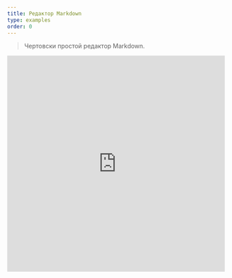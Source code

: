```yaml
---
title: Редактор Markdown
type: examples
order: 0
---
```


> Чертовски простой редактор Markdown.

<iframe width="100%" height="500" src="https://jsfiddle.net/chrisvfritz/rdjjpc7a/embedded/result,html,js,css" allowfullscreen="allowfullscreen" frameborder="0"></iframe>
